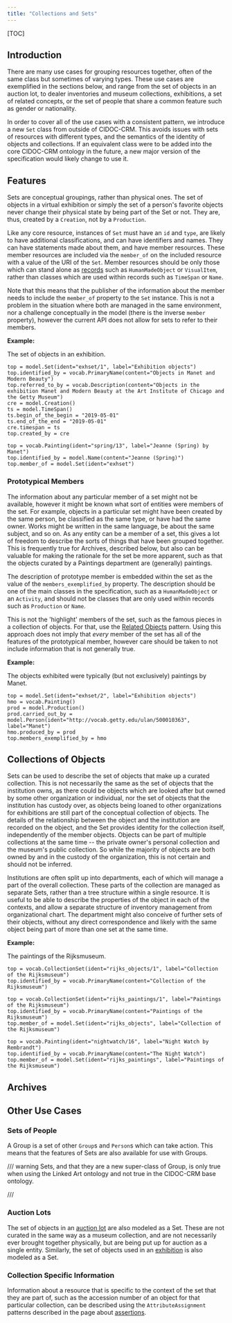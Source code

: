 ```yaml
---
title: "Collections and Sets"
---
```


[TOC]

## Introduction

There are many use cases for grouping resources together, often of the same class but sometimes of varying types.  These use cases are exemplified in the sections below, and range from the set of objects in an auction lot, to dealer inventories and museum collections, exhibitions, a set of related concepts, or the set of people that share a common feature such as gender or nationality.

In order to cover all of the use cases with a consistent pattern, we introduce a new `Set` class from outside of CIDOC-CRM. This avoids issues with sets of resources with different types, and the semantics of the identity of objects and collections. If an equivalent class were to be added into the core CIDOC-CRM ontology in the future, a new major version of the specification would likely change to use it.


## Features

Sets are conceptual groupings, rather than physical ones.  The set of objects in a virtual exhibition or simply the set of a person's favorite objects never change their physical state by being part of the Set or not.  They are, thus, created by a `Creation`, not by a `Production`.

Like any core resource, instances of `Set` must have an `id` and `type`, are likely to have additional classifications, and can have identifiers and names. They can have statements made about them, and have member resources.  These member resources are included via the `member_of` on the included resource with a value of the URI of the `Set`. Member resources should be only those which can stand alone as [records](/api/1.0/endpoint/) such as `HumanMadeObject` or `VisualItem`, rather than classes which are used within records such as `TimeSpan` or `Name`.

Note that this means that the publisher of the information about the member needs to include the `member_of` property to the `Set` instance. This is not a problem in the situation where both are managed in the same environment, nor a challenge conceptually in the model (there is the inverse `member` property), however the current API does not allow for sets to refer to their members.

__Example:__

The set of objects in an exhibition.

```crom
top = model.Set(ident="exhset/1", label="Exhibition objects")
top.identified_by = vocab.PrimaryName(content="Objects in Manet and Modern Beauty")
top.referred_to_by = vocab.Description(content="Objects in the exhibition Manet and Modern Beauty at the Art Institute of Chicago and the Getty Museum")
cre = model.Creation()
ts = model.TimeSpan()
ts.begin_of_the_begin = "2019-05-01"
ts.end_of_the_end = "2019-05-01"
cre.timespan = ts
top.created_by = cre
```

```crom
top = vocab.Painting(ident="spring/13", label="Jeanne (Spring) by Manet")
top.identified_by = model.Name(content="Jeanne (Spring)")
top.member_of = model.Set(ident="exhset")
```

### Prototypical Members

The information about any particular member of a set might not be available, however it might be known what sort of entities were members of the set. For example, objects in a particular set might have been created by the same person, be classified as the same type, or have had the same owner. Works might be written in the same language, be about the same subject, and so on. As any entity can be a member of a set, this gives a lot of freedom to describe the sorts of things that have been grouped together. This is frequently true for Archives, described below, but also can be valuable for making the rationale for the set be more apparent, such as that the objects curated by a Paintings department are (generally) paintings.

The description of prototype member is embedded within the set as the value of the `members_exemplified_by` property. The description should be one of the main classes in the specification, such as a `HumanMadeObject` or an `Activity`, and should not be classes that are only used within records such as `Production` or `Name`.

This is not the 'highlight' members of the set, such as the famous pieces in a collection of objects. For that, use the [Related Objects](/model/assertions/) pattern. Using this approach does not imply that *every* member of the set has all of the features of the prototypical member, however care should be taken to not include information that is not generally true.

__Example:__

The objects exhibited were typically (but not exclusively) paintings by Manet.

```crom
top = model.Set(ident="exhset/2", label="Exhibition objects")
hmo = vocab.Painting()
prod = model.Production()
prod.carried_out_by = model.Person(ident="http://vocab.getty.edu/ulan/500010363", label="Manet")
hmo.produced_by = prod
top.members_exemplified_by = hmo
```

## Collections of Objects

Sets can be used to describe the set of objects that make up a curated collection. This is not necessarily the same as the set of objects that the institution owns, as there could be objects which are looked after but owned by some other organization or individual, nor the set of objects that the institution has custody over, as objects being loaned to other organizations for exhibitions are still part of the conceptual collection of objects. The details of the relationship between the object and the institution are recorded on the object, and the Set provides identity for the collection itself, independently of the member objects.  Objects can be part of multiple collections at the same time -- the private owner's personal collection and the museum's public collection.  So while the majority of objects are both owned by and in the custody of the organization, this is not certain and should not be inferred.

Institutions are often split up into departments, each of which will manage a part of the overall collection. These parts of the collection are managed as separate Sets, rather than a tree structure within a single resource.  It is useful to be able to describe the properties of the object in each of the contexts, and allow a separate structure of inventory management from organizational chart. The department might also conceive of further sets of their objects, without any direct correspondence and likely with the same object being part of more than one set at the same time.

__Example:__

The paintings of the Rijksmuseum.

```crom
top = vocab.CollectionSet(ident="rijks_objects/1", label="Collection of the Rijksmuseum")
top.identified_by = vocab.PrimaryName(content="Collection of the Rijksmuseum")
```

```crom
top = vocab.CollectionSet(ident="rijks_paintings/1", label="Paintings of the Rijksmuseum")
top.identified_by = vocab.PrimaryName(content="Paintings of the Rijksmuseum")
top.member_of = model.Set(ident="rijks_objects", label="Collection of the Rijksmuseum")
```

```crom
top = vocab.Painting(ident="nightwatch/16", label="Night Watch by Rembrandt")
top.identified_by = vocab.PrimaryName(content="The Night Watch")
top.member_of = model.Set(ident="rijks_paintings", label="Paintings of the Rijksmuseum")
```

## Archives




## Other Use Cases

### Sets of People

A Group is a set of other `Group`s and `Person`s which can take action. This means that the features of Sets are also available for use with Groups. 

/// warning
Sets, and that they are a new super-class of Group, is only true when using the Linked Art ontology and not true in the CIDOC-CRM base ontology. 

///

### Auction Lots

The set of objects in an [auction lot](/model/provenance/auctions.html#set-of-objects) are also modeled as a Set. These are not curated in the same way as a museum collection, and are not necessarily ever brought together physically, but are being put up for auction as a single entity.  Similarly, the set of objects used in an [exhibition](/model/exhibition/#objects) is also modeled as a Set.

### Collection Specific Information

Information about a resource that is specific to the context of the set that they are part of, such as the accession number of an object for that particular collection, can be described using the `AttributeAssignment` patterns described in the page about [assertions](/model/assertion/#context-specific-assertions).

